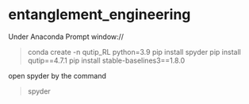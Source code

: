 # entanglement_engineering

Under Anaconda Prompt window://
>conda create -n qutip_RL python=3.9
>pip install spyder
>pip install qutip==4.7.1
>pip install stable-baselines3==1.8.0

open spyder by the command
> spyder

